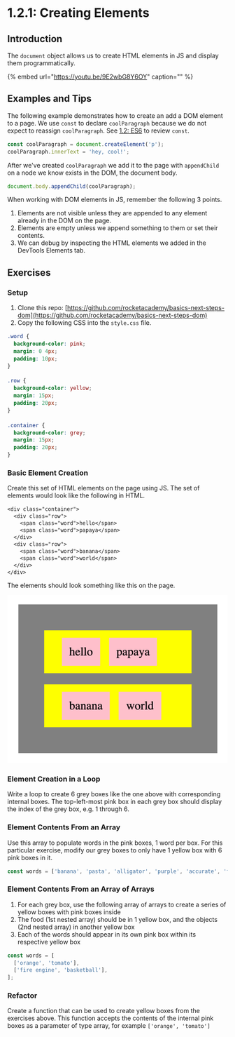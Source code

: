 # 1.2.1: Creating Elements

## Introduction

The `document` object allows us to create HTML elements in JS and display them programmatically.

{% embed url="https://youtu.be/9E2wbG8Y6OY" caption="" %}

## Examples and Tips

The following example demonstrates how to create an add a DOM element to a page. We use `const` to declare `coolParagraph` because we do not expect to reassign `coolParagraph`. See [1.2: ES6](../../0-language-and-tooling/1.2-es6-basics.md#const-for-primitive-values-that-dont-change) to review `const`.

```javascript
const coolParagraph = document.createElement('p');
coolParagraph.innerText = 'hey, cool!';
```

After we've created `coolParagraph` we add it to the page with `appendChild` on a node we know exists in the DOM, the document body.

```javascript
document.body.appendChild(coolParagraph);
```

When working with DOM elements in JS, remember the following 3 points.

1. Elements are not visible unless they are appended to any element already in the DOM on the page.
2. Elements are empty unless we append something to them or set their contents.
3. We can debug by inspecting the HTML elements we added in the DevTools Elements tab.

## Exercises

### Setup

1. Clone this repo: [https://github.com/rocketacademy/basics-next-steps-dom](https://github.com/rocketacademy/basics-next-steps-dom)
2. Copy the following CSS into the `style.css` file.

```css
.word {
  background-color: pink;
  margin: 0 4px;
  padding: 10px;
}

.row {
  background-color: yellow;
  margin: 15px;
  padding: 20px;
}

.container {
  background-color: grey;
  margin: 15px;
  padding: 20px;
}
```

### Basic Element Creation

Create this set of HTML elements on the page using JS. The set of elements would look like the following in HTML.

```markup
<div class="container">
  <div class="row">
    <span class="word">hello</span>
    <span class="word">papaya</span>
  </div>
  <div class="row">
    <span class="word">banana</span>
    <span class="word">world</span>
  </div>
</div>
```

The elements should look something like this on the page.

![](../../.gitbook/assets/screen-shot-2020-09-29-at-6.52.58-pm.png)

### Element Creation in a Loop

Write a loop to create 6 grey boxes like the one above with corresponding internal boxes. The top-left-most pink box in each grey box should display the index of the grey box, e.g. 1 through 6.

### Element Contents From an Array

Use this array to populate words in the pink boxes, 1 word per box. For this particular exercise, modify our grey boxes to only have 1 yellow box with 6 pink boxes in it.

```javascript
const words = ['banana', 'pasta', 'alligator', 'purple', 'accurate', 'fickle'];
```

### Element Contents From an Array of Arrays

1. For each grey box, use the following array of arrays to create a series of yellow boxes with pink boxes inside
2. The food \(1st nested array\) should be in 1 yellow box, and the objects \(2nd nested array\) in another yellow box
3. Each of the words should appear in its own pink box within its respective yellow box

```javascript
const words = [
  ['orange', 'tomato'],
  ['fire engine', 'basketball'],
];
```

### Refactor

Create a function that can be used to create yellow boxes from the exercises above. This function accepts the contents of the internal pink boxes as a parameter of type array, for example `['orange', 'tomato']`

